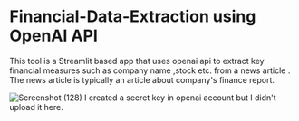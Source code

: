 # Financial-Data-Extraction using OpenAI API
 This tool is a Streamlit based app that uses openai api to extract key financial measures such as company name ,stock etc. from a news article . The news article is typically an article about company's finance report.


![Screenshot (128)](https://github.com/sibaniNK/Financial-Data-Extraction/assets/124360202/3a3f3908-5923-4400-bceb-fe2216707c83)
I created a secret key in openai account but  I didn't upload it here.

